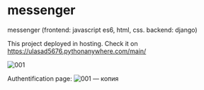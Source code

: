 # messenger
messenger (frontend: javascript es6, html, css. backend: django)

This project deployed in hosting. Check it on https://ulasad5676.pythonanywhere.com/main/


![001](https://user-images.githubusercontent.com/127340863/226165886-9822f77f-c9df-4f2a-8bd7-6fb6e1b79f05.jpg)




Authentification page:
![001 — копия](https://user-images.githubusercontent.com/127340863/226165894-1e8d0148-900f-42f6-8bb0-03ebc828b35b.jpg)
